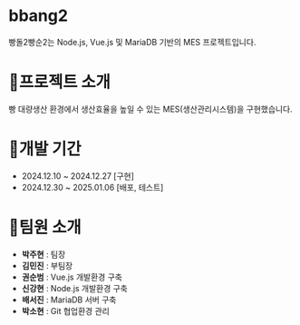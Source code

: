 <h1>bbang2</h1>
빵돌2빵순2는 Node.js, Vue.js 및 MariaDB 기반의 MES 프로젝트입니다.


<h1>🍞프로젝트 소개</h1>
빵 대량생산 환경에서 생산효율을 높일 수 있는 MES(생산관리시스템)을 구현했습니다.


<h1>🥖개발 기간</h1>

+ 2024.12.10 ~ 2024.12.27 [구현]
+ 2024.12.30 ~ 2025.01.06 [배포, 테스트]


<h1>🥐팀원 소개</h1>

+ **박주현** : 팀장
+ **김민진** : 부팀장
+ **권순범** : Vue.js 개발환경 구축
+ **신강현** : Node.js 개발환경 구축
+ **배서진** : MariaDB 서버 구축
+ **박소현** : Git 협업환경 관리
